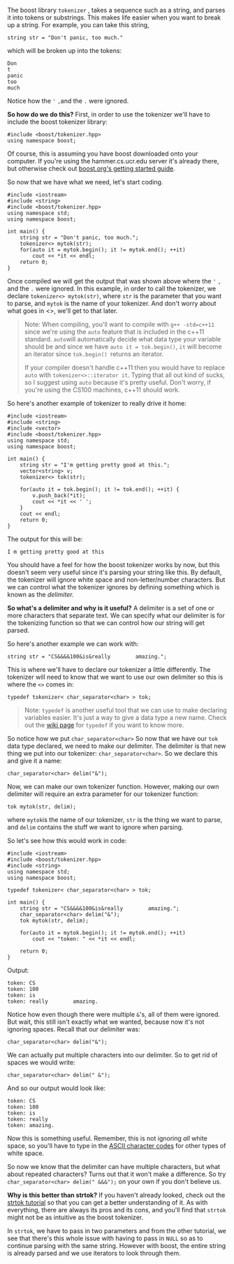 The boost library `tokenizer` , takes a sequence such as a string, and parses it into tokens or substrings.  This makes life easier when you want to break up a string.  For example, you can take this string,

    string str = "Don't panic, too much."
 which will be broken up into the tokens:

    Don
    t
    panic
    too
    much

 Notice how the `'` `,`and the `.` were ignored.

**So how do we do this?**
 First, in order to use the tokenizer we'll have to include the boost tokenizer library:


    #include <boost/tokenizer.hpp>
    using namespace boost;

Of course, this is assuming you have boost downloaded onto your computer.  If you're using the hammer.cs.ucr.edu server it's already there, but otherwise check out [boost.org's getting started guide](http://www.boost.org/doc/libs/1_57_0/more/getting_started/unix-variants.html).

So now that we have what we need, let's start coding.

    #include <iostream>
    #include <string>
    #include <boost/tokenizer.hpp>
    using namespace std;
    using namespace boost;

    int main() {
	    string str = "Don't panic, too much.";
	    tokenizer<> mytok(str);
	    for(auto it = mytok.begin(); it != mytok.end(); ++it)
		    cout << *it << endl;
		return 0;
	}
Once compiled we will get the output that was shown above where the `'` `,` and the `.` were ignored.  In this example, in order to call the tokenizer, we declare `tokenizer<> mytok(str)`, where `str` is the parameter that you want to parse, and `mytok` is the name of your tokenizer.  And don't worry about what goes in <>, we'll get to that later.

> Note: When compiling, you'll want to compile with `g++ -std=c++11` since we're using the `auto` feature that is included in the c++11 standard.  `auto`will automatically decide what data type your variable should be and since we have `auto it = tok.begin()`, `it` will become an iterator since `tok.begin() `returns an iterator.
>
> If your compiler doesn't handle c++11 then you would have to replace `auto` with `tokenizer<>::iterator it`. Typing that all out kind of sucks, so I suggest using `auto` because it's pretty useful.  Don't worry, if you're using the CS100 machines, c++11 should work.

So here's another example of tokenizer to really drive it home:

    #include <iostream>
    #include <string>
    #include <vector>
    #include <boost/tokenizer.hpp>
    using namespace std;
    using namespace boost;

    int main() {
	    string str = "I'm getting pretty good at this.";
	    vector<string> v;
	    tokenizer<> tok(str);

	    for(auto it = tok.begin(); it != tok.end(); ++it) {
		    v.push_back(*it);
		    cout << *it << ' ';
		}
		cout << endl;
	    return 0;
	}
The output for this will be:

    I m getting pretty good at this
You should have a feel for how the boost tokenizer works by now, but this doesn't seem very useful since it's parsing your string like this.  By default, the tokenizer will ignore white space and non-letter/number characters.  But we can control what the tokenizer ignores by defining something which is known as the *delimiter.*

**So what's a delimiter and why is it useful?**
A delimiter is a set of one or more characters that separate text.  We can specify what our delimiter is for the tokenizing function so that we can control how our string will get parsed.

So here's another example we can work with:

    string str = "CS&&&&100&is&really        amazing.";

This is where we'll have to declare our tokenizer a little differently.  The tokenizer will need to know that we want to use our own delimiter so this is where the `<>` comes in:

    typedef tokenizer< char_separator<char> > tok;

> Note: `typedef` is another useful tool that we can use to make declaring variables easier.  It's just a way to give a data type a new name.  Check out the [wiki page](http://en.wikipedia.org/wiki/Typedef) for `typedef` if you want to know more.

So notice how we put `char_separator<char>` So now that we have our `tok` data type declared, we need to make our delimiter.  The delimiter is that  new thing we put into our tokenizer: `char_separator<char>`.  So we declare this and give it a name:

    char_separator<char> delim("&");
Now, we can make our own tokenizer function.  However, making our own delimiter will require an extra parameter for our tokenizer function:

    tok mytok(str, delim);
where `mytok`is the name of our tokenizer, `str` is the thing we want to parse, and `delim` contains the stuff we want to ignore when parsing.

So let's see how this would work in code:

    #include <iostream>
    #include <boost/tokenizer.hpp>
    #include <string>
    using namespace std;
    using namespace boost;

    typedef tokenizer< char_separator<char> > tok;

    int main() {
	    string str = "CS&&&&100&is&really        amazing.";
	    char_separator<char> delim("&");
	    tok mytok(str, delim);

	    for(auto it = mytok.begin(); it != mytok.end(); ++it)
		    cout << "token: " << *it << endl;

	    return 0;
	}
Output:

    token: CS
    token: 100
    token: is
    token: really        amazing.
Notice how even though there were multiple `&`'s, all of them were ignored.  But wait, this still isn't exactly what we wanted, because now it's not ignoring spaces.  Recall that our delimiter was:

    char_separator<char> delim("&");
We can actually put multiple characters into our delimiter.  So to get rid of spaces we would write:

    char_separator<char> delim(" &");
 And so our output would look like:


    token: CS
    token: 100
    token: is
    token: really
    token: amazing.


Now this is something useful.  Remember, this is not ignoring *all* white space, so you'll have to type in the [ASCII character codes](http://www.petefreitag.com/cheatsheets/ascii-codes/) for other types of white space.

So now we know that the delimiter can have multiple characters, but what about repeated characters? Turns out that it won't make a difference. So try `char_separator<char> delim(" &&&");` on your own if you don't believe us.

**Why is this better than strtok?**
If you haven't already looked, check out the [strtok tutorial](https://github.com/mikeizbicki/ucr-cs100/tree/2015winter/textbook/assignment-help/strtok) so that you can get a better understanding of it.  As with everything, there are always its pros and its cons, and you'll find that `strtok` might not be as intuitive as the boost tokenizer.

In `strtok`, we have to pass in two parameters and from the other tutorial, we see that there's this whole issue with having to pass in `NULL` so as to continue parsing with the same string. However with boost, the entire string is already parsed and we use iterators to look through them.

